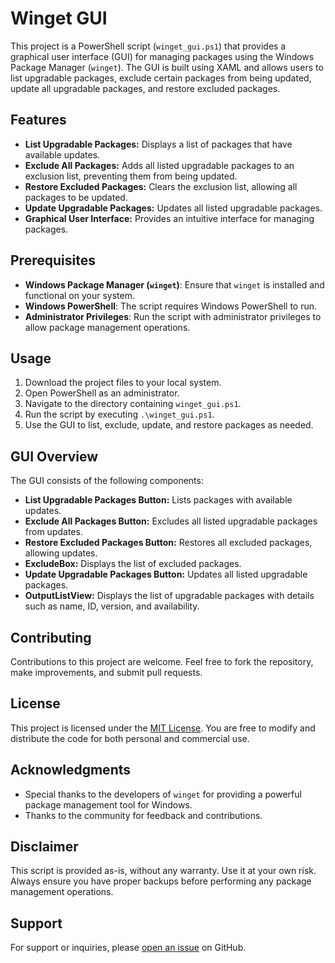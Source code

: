 # Winget GUI

This project is a PowerShell script (`winget_gui.ps1`) that provides a graphical user interface (GUI) for managing packages using the Windows Package Manager (`winget`). The GUI is built using XAML and allows users to list upgradable packages, exclude certain packages from being updated, update all upgradable packages, and restore excluded packages.

## Features

- **List Upgradable Packages:** Displays a list of packages that have available updates.
- **Exclude All Packages:** Adds all listed upgradable packages to an exclusion list, preventing them from being updated.
- **Restore Excluded Packages:** Clears the exclusion list, allowing all packages to be updated.
- **Update Upgradable Packages:** Updates all listed upgradable packages.
- **Graphical User Interface:** Provides an intuitive interface for managing packages.

## Prerequisites

- **Windows Package Manager (`winget`)**: Ensure that `winget` is installed and functional on your system.
- **Windows PowerShell**: The script requires Windows PowerShell to run.
- **Administrator Privileges**: Run the script with administrator privileges to allow package management operations.

## Usage

1. Download the project files to your local system.
2. Open PowerShell as an administrator.
3. Navigate to the directory containing `winget_gui.ps1`.
4. Run the script by executing `.\winget_gui.ps1`.
5. Use the GUI to list, exclude, update, and restore packages as needed.

## GUI Overview

The GUI consists of the following components:

- **List Upgradable Packages Button:** Lists packages with available updates.
- **Exclude All Packages Button:** Excludes all listed upgradable packages from updates.
- **Restore Excluded Packages Button:** Restores all excluded packages, allowing updates.
- **ExcludeBox:** Displays the list of excluded packages.
- **Update Upgradable Packages Button:** Updates all listed upgradable packages.
- **OutputListView:** Displays the list of upgradable packages with details such as name, ID, version, and availability.

## Contributing

Contributions to this project are welcome. Feel free to fork the repository, make improvements, and submit pull requests.

## License

This project is licensed under the [MIT License](LICENSE). You are free to modify and distribute the code for both personal and commercial use.

## Acknowledgments

- Special thanks to the developers of `winget` for providing a powerful package management tool for Windows.
- Thanks to the community for feedback and contributions.

## Disclaimer

This script is provided as-is, without any warranty. Use it at your own risk. Always ensure you have proper backups before performing any package management operations.

## Support

For support or inquiries, please [open an issue](https://github.com/yourusername/winget-gui/issues) on GitHub.